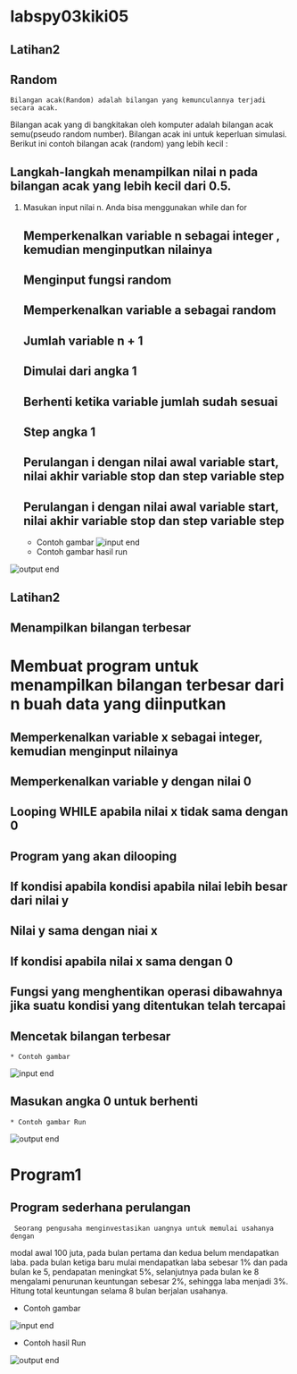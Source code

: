 # labspy03kiki05

## Latihan2
 ## Random
	Bilangan acak(Random) adalah bilangan yang kemunculannya terjadi secara acak.
Bilangan acak yang di bangkitakan oleh komputer adalah bilangan acak semu(pseudo random number).
Bilangan acak ini untuk keperluan simulasi.
  Berikut ini contoh bilangan acak (random) yang lebih kecil :
  ## Langkah-langkah menampilkan nilai n pada bilangan acak yang lebih kecil dari 0.5.

1. Masukan input nilai n. Anda bisa menggunakan while dan for
	## Memperkenalkan variable n sebagai integer , kemudian menginputkan nilainya
	## Menginput fungsi random
	## Memperkenalkan variable a sebagai random
	## Jumlah variable n + 1
	## Dimulai dari angka 1
	## Berhenti ketika variable jumlah sudah sesuai
	## Step angka 1
	## Perulangan i dengan nilai awal variable start, nilai akhir variable stop dan step variable step
	## Perulangan i dengan nilai awal variable start, nilai akhir variable stop dan step variable step

   * Contoh gambar
![input end](https://github.com/dilah199/labspy03dilah199/blob/master/gambar/Latihan1.PNG)
   * Contoh gambar hasil run

![output end](https://github.com/dilah199/labspy03dila199/blob/master/gambar/RUNLATIHAN1.PNG)


## Latihan2
   ## Menampilkan bilangan terbesar
# Membuat program untuk menampilkan bilangan terbesar dari n buah data yang diinputkan

  ## Memperkenalkan variable x sebagai integer, kemudian menginput nilainya
  ## Memperkenalkan variable y dengan nilai 0
  ## Looping WHILE apabila nilai x tidak sama dengan 0
  ## Program yang akan dilooping
  ## If kondisi apabila kondisi apabila nilai lebih besar dari nilai y
  ## Nilai y sama dengan niai x
  ## If kondisi apabila nilai x sama dengan 0
  ## Fungsi yang menghentikan operasi dibawahnya jika suatu kondisi yang ditentukan telah tercapai
  ## Mencetak bilangan terbesar

    * Contoh gambar
![input end](https://github.com/dilah199/labspy03dilah199/blob/master/gambar/Latihan2.PNG)

 ## Masukan angka 0 untuk berhenti
    * Contoh gambar Run
![output end](https://github.com/dilah199/labspy03dilah199/blob/master/gambar/RunLatihan2.PNG)


# Program1
 ## Program sederhana perulangan
     Seorang pengusaha menginvestasikan uangnya untuk memulai usahanya dengan
modal awal 100 juta, pada bulan pertama dan kedua belum mendapatkan laba. pada
bulan ketiga baru mulai mendapatkan laba sebesar 1% dan pada bulan ke 5,
pendapatan meningkat 5%, selanjutnya pada bulan ke 8 mengalami penurunan
keuntungan sebesar 2%, sehingga laba menjadi 3%. Hitung total keuntungan selama 8
bulan berjalan usahanya.

   * Contoh gambar

![input end](https://github.com/dilah199/labspy03dilah199/blob/master/gambar/Program1.PNG)

   * Contoh hasil Run

![output end](https://github.com/dilah199/labspy03dilah199/blob/master/gambar/RunProgram1.PNG)
